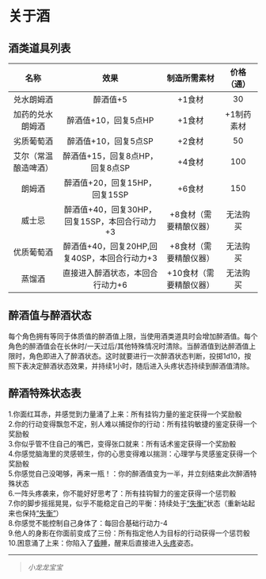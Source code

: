 # 关于酒

## 酒类道具列表

名称|效果|制造所需素材|价格（通）
:--:|:--:|:--:|:--:
兑水朗姆酒|醉酒值+5|+1食材|30
加药的兑水朗姆酒|醉酒值+10，回复5点HP|+1食材|+1制药素材|50
劣质葡萄酒|醉酒值+10，回复5点SP|+2食材|50
艾尔（常温酿造啤酒）|醉酒值+15，回复8点HP，回复8点SP|+4食材|100
朗姆酒|醉酒值+20，回复15HP，回复15SP|+6食材|150
威士忌|醉酒值+40，回复30HP，回复15SP，本回合行动力+3|+8食材（需要精酿仪器）|无法购买
优质葡萄酒|醉酒值+40，回复20HP,回复40SP，本回合行动力+3|+8食材（需要精酿仪器）|无法购买
蒸馏酒|直接进入醉酒状态，本回合行动力+6|+10食材（需要精酿仪器）|无法购买

## 醉酒值与醉酒状态

每个角色拥有等同于体质值的醉酒值上限，当使用酒类道具时会增加醉酒值。每个角色的醉酒值会在长休时/一天过后/其他特殊情况时清除。当醉酒值到达醉酒值上限时，角色即进入了醉酒状态。这时就要进行一次醉酒状态判断，投掷1d10，按照下表决定醉酒状态效果，并持续1小时，随后进入头疼状态持续到醉酒值清除。

## 醉酒特殊状态表

1.你面红耳赤，并感觉到力量涌了上来：所有挂钩力量的鉴定获得一个奖励骰<br>
2.你的行动变得飘忽不定，别人难以捕捉你的行动：所有挂钩敏捷的鉴定获得一个奖励骰<br>
3.你似乎管不住自己的嘴巴，变得张口就来：所有话术鉴定获得一个奖励骰<br>
4.你感觉脑海里的灵感顿生，你的心思变得难以揣测：心理学与灵感鉴定获得一个奖励骰<br>
5.你感觉自己没喝够，再来一瓶！：你的醉酒值变为一半，并立刻结束此次醉酒特殊状态<br>
6.一阵头疼袭来，你不能好好思考了：所有挂钩智力的鉴定获得一个惩罚骰<br>
7.你的脚步摇摇晃晃，似乎不能稳定自己的平衡：持续处于<a href="../../../../status/normal/#失衡" target="_blank">“失衡”</a>状态（重新站起来也保持<a href="../../../../status/normal/#失衡" target="_blank">“失衡”</a>）<br>
8.你感觉不能控制自己身体了：每回合基础行动力-4<br>
9.他人的身影在你面前变成了三份：所有指定他人为目标的行动获得一个惩罚骰<br>
10.困意涌了上来：你陷入了<a href="../../../../status/normal/#昏睡" target="_blank">昏睡</a>，醒来后直接进入<a href="../../../../status/normal/#头疼" target="_blank">头疼</a>姿态。<br>

---

> *小龙龙宝宝*